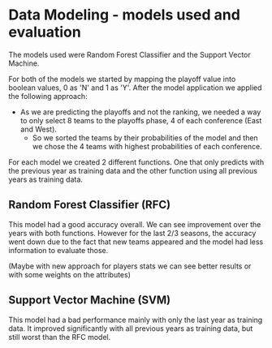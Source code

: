 # Data Modeling - models used and evaluation

The models used were Random Forest Classifier and the Support Vector Machine. 

For both of the models we started by mapping the playoff value into boolean values, 0 as 'N' and 1 as 'Y'. After the model application we applied the following approach:
- As we are predicting the playoffs and not the ranking, we needed a way to only select 8 teams to the playoffs phase, 4 of each conference (East and West).
    - So we sorted the teams by their probabilities of the model and then we chose the 4 teams with highest probabilities of each conference.

For each model we created 2 different functions. One that only predicts with the previous year as training data and the other function using all previous years as training data.  

## Random Forest Classifier (RFC)

This model had a good accuracy overall. We can see improvement over the years with both functions. However for the last 2/3 seasons, the accuracy went down due to the fact that new teams appeared and the model had less information to evaluate those. 

(Maybe with new approach for players stats we can see better results or with some weights on the attributes)

## Support Vector Machine (SVM)

This model had a bad performance mainly with only the last year as training data. It improved significantly with all previous years as training data, but still worst than the RFC model.